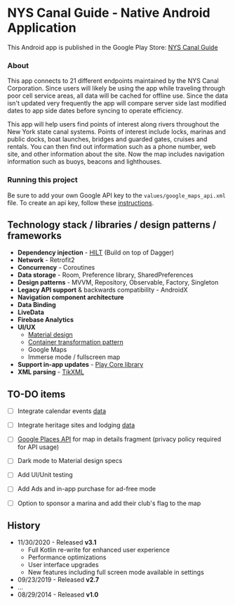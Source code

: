 # NYS Canal Guide - Native Android Application

This Android app is published in the Google Play Store: [NYS Canal Guide](https://play.google.com/store/apps/details?id=com.AYC.canalguide&hl=en&gl=US)

### About
This app connects to 21 different endpoints maintained by the NYS Canal Corporation. Since users will likely be using the app while traveling through poor cell service areas, all data will be cached for offline use. Since the data isn't updated very frequently the app will compare server side last modified dates to app side dates before syncing to operate efficiency.

This app will help users find points of interest along rivers throughout the New York state canal systems. Points of interest include locks, marinas and public docks, boat launches, bridges and guarded gates, cruises and rentals. You can then find out information such as a phone number, web site, and other information about the site. Now the map includes navigation information such as buoys, beacons and lighthouses.

### Running this project
Be sure to add your own Google API key to the `values/google_maps_api.xml` file. To create an api key, follow these [instructions](https://developers.google.com/maps/documentation/android-sdk/get-api-key).


## Technology stack / libraries / design patterns / frameworks

- **Dependency injection** - [HILT](https://developer.android.com/training/dependency-injection/hilt-android) (Build on top of Dagger)
- **Network** - Retrofit2
- **Concurrency** - Coroutines
- **Data storage** - Room, Preference library, SharedPreferences
- **Design patterns** - MVVM, Repository, Observable, Factory, Singleton
- **Legacy API support** & backwards compatibility - AndroidX
- **Navigation component architecture**
- **Data Binding**
- **LiveData**
- **Firebase Analytics**
- **UI/UX**
	- [Material design](https://material.io/)
	- [Container transformation pattern](https://material.io/design/motion/the-motion-system.html#container-transform)
	- Google Maps
	- Immerse mode / fullscreen map
- **Support in-app updates** - [Play Core library](https://developer.android.com/guide/playcore/in-app-updates)
- **XML parsing** - [TikXML](https://github.com/Tickaroo/tikxml)


## TO-DO items

 - [ ] Integrate calendar events [data](http://www.canals.ny.gov/xml/calendar.xml)
 - [ ] Integrate heritage sites and lodging [data](http://www.canals.ny.gov/developers/index.html)
 - [ ] [Google Places API](https://developers.google.com/places/web-service/overview) for map in details fragment (privacy policy required for API usage)
 - [ ] Dark mode to Material design specs
 - [ ] Add UI/Unit testing
 - [ ] Add Ads and in-app purchase for ad-free mode
 - [ ] Option to sponsor a marina and add their club's flag to the map


## History

- 11/30/2020 - Released **v3.1**
	- Full Kotlin re-write for enhanced user experience
	- Performance optimizations
	- User interface upgrades
	- New features including full screen mode available in settings
- 09/23/2019 - Released **v2.7**
- ...
- 08/29/2014 - Released **v1.0**
